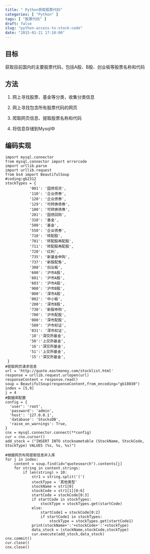 ```yaml
---
title: " Python获取股票代码"
categories: [ "Python" ]
tags: [ "股票代码" ]
draft: false
slug: "python-access-to-stock-code"
date: "2015-01-21 17:10:00"
---
```


## 目标 ##
获取目前国内的主要股票代码，包括A股、B股、创业板等股票名称和代码

## 方法 ##
1. 网上寻找股票、基金等分类，收集分类信息

2. 网上寻找包含所有股票代码的网页

3. 爬取网页信息、提取股票名称和代码

4. 将信息存储到Mysql中


<!--more-->


## 编码实现 ##

    import mysql.connector
    from mysql.connector import errorcode
    import urllib.parse
    import urllib.request
    from bs4 import BeautifulSoup
    #coding:gb2312
    stockTypes = {
               '001': '国债现货',
               '110': '企业债券',  
               '120': '企业债券',
               '129': '可转换债券',
               '100': '可转换债券',
               '201': '国债回购',
               '310': '基金',
               '500': '基金',  
               '550': '企业债券',
               '710': '转配股',
               '701': '转配股再配股',
               '711': '转配股再配股',
               '720': '红利',  
               '735': '新基金申购',  
               '737': '新股配售',
               '300': '创业板',  
               '600': '沪市A股',  
               '601': '沪市A股',
               '603': '沪市A股',
               '900': '沪市B股',
               '000': '深市A股',
               '002': '中小板',
               '200': '深市B股',
               '730': '新股申购',
               '700': '沪市配股',
               '080': '深市配股',
               '580': '沪市权证',
               '031': '深市权证',
               '18':'深交所基金',
               '50':'上交所基金',
               '16':'深交所基金',
               '51':'上交所基金',
               '15':'深交所基金',
     }
    #获取网页请求信息
    url = 'http://quote.eastmoney.com/stocklist.html'
    response = urllib.request.urlopen(url)
    responseContent = response.read()
    soup = BeautifulSoup(responseContent,from_encoding="gb18030")
    index = [5,9]
    j = 4
    #数据库配置
    config = {
      'user': 'root',
      'password': 'admin',
      'host': '127.0.0.1',
      'database': 'StocksDB',
      'raise_on_warnings': True,
    }
    cnx = mysql.connector.connect(**config)
    cur = cnx.cursor()
    add_stock = ("INSERT INTO stocknametable (StockName, StockCode, StockType) VALUES (%s, %s, %s)")
    
    #根据网页布局提取信息并入库
    for j in index:
        content = soup.find(id="quotesearch").contents[j]
        for string in content.strings:
            if len(string) > 10:
                str1 = string.split('(')
                stockType = '其他类型'
                stockName = str1[0]
                stockCode = str1[1][0:6]
                startCode = stockCode[0:3]
                if startCode in stockTypes:
                    stockType = stockTypes.get(startCode)
                else:
                    startCode1 = stockCode[0:2]
                    if startCode1 in stockTypes:
                        stockType = stockTypes.get(startCode1)
                print(stockName+':'+stockCode+':'+stockType)
                data_stock = (stockName,stockCode,stockType)
                cur.execute(add_stock,data_stock)
    cnx.commit()
    cur.close()
    cnx.close()